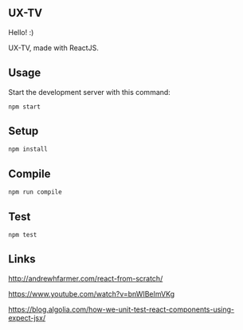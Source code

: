 UX-TV
---
 
Hello! :)

UX-TV, made with ReactJS.


Usage
---
 
Start the development server with this command:
 
```
npm start
```


Setup
---
 
```
npm install
```


Compile
---
 
```
npm run compile
```


Test
---

```
npm test
```


Links
---
http://andrewhfarmer.com/react-from-scratch/

https://www.youtube.com/watch?v=bnWIBeImVKg

https://blog.algolia.com/how-we-unit-test-react-components-using-expect-jsx/

